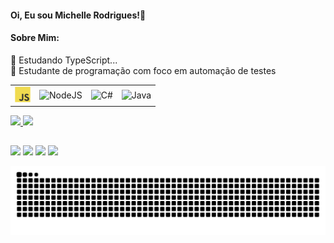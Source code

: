 #### Oi, Eu sou Michelle Rodrigues!👋

#### Sobre Mim:

🚧 Estudando TypeScript...
<br>
🎯 Estudante de programação com foco em automação de testes
<br>
<table>
  <td>
    <img title="JavaScript" width="25" src="https://raw.githubusercontent.com/devicons/devicon/master/icons/javascript/javascript-original.svg">
  </td>
    <td>
     <img title="NodeJS" width="20" src="https://walde.co/wp-content/uploads/2016/09/nodejs_logo.png">
    </td>
      <td>
        <img title="C#" width="20" src="https://cdn.jsdelivr.net/gh/devicons/devicon/icons/csharp/csharp-original.svg">
      <td>
        <img title="Java" width="20" src="https://cdn.jsdelivr.net/gh/devicons/devicon/icons/java/java-original.svg">
      </td>
  </table>
  
 <div>
  <a href="https://github.com/michellecrodrigues">
  <img height="180em" src="https://github-readme-stats.vercel.app/api?username=michellecrodrigues&show_icons=true&theme=tokyonight&include_all_commits=true&count_private=true"/>
  <img height="100em" src="https://media.discordapp.net/attachments/882798420903989271/889307617283952690/Webp.net-gifmaker.gif?width=406&height=406"/>
 </div>

  ##

  <a href="https://instagram.com/michellec_rodrigues" target="_blank"><img src="https://img.shields.io/badge/-Instagram-%23E4405F?style=for-the-badge&logo=instagram&logoColor=white" target="_blank"></a>
 	<a href="https://discord.gg/mi_passos#0723" target="_blank"><img src="https://img.shields.io/badge/Discord-7289DA?style=for-the-badge&logo=discord&logoColor=white" target="_blank"></a> 
  <a href = "mailto:michellechavesrodrigues1986@gmail.com"><img src="https://img.shields.io/badge/-Gmail-%23333?style=for-the-badge&logo=gmail&logoColor=white" target="_blank"></a>
  <a href="https://www.linkedin.com/in/michelle-rodrigues-passos-17070131" target="_blank"><img src="https://img.shields.io/badge/-LinkedIn-%230077B5?style=for-the-badge&logo=linkedin&logoColor=white" target="_blank"></a> 

  ![Snake animation](https://github.com/michellecrodrigues/michellecrodrigues/blob/output/github-contribution-grid-snake.svg)
	
